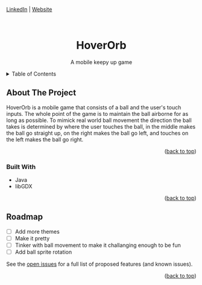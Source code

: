 <a name="readme-top"></a>

[LinkedIn](https://www.linkedin.com/in/jonathanvillagomezhernandez/) |
[Website](https://www.jonweb.dev/)

<!-- PROJECT LOGO -->
<br />
<div align="center">

  <h1 align="center">HoverOrb</h3>

  <p align="center">
    A mobile keepy up game
  </p>
</div>


<!-- TABLE OF CONTENTS -->
<details>
  <summary>Table of Contents</summary>
  <ol>
    <li>
      <a href="#about-the-project">About The Project</a>
      <ul>
        <li><a href="#built-with">Built With</a></li>
      </ul>
    </li>
    <li><a href="#roadmap">Roadmap</a></li>
  </ol>
</details>



<!-- ABOUT THE PROJECT -->
## About The Project


HoverOrb is a mobile game that consists of a ball and the user's touch inputs. The whole point of the game is to maintain the ball airborne for as long as possible. To mimick real world ball movement the direction the ball takes is determined by where the user touches the ball, in the middle makes the ball go straight up, on the right makes the ball go left, and touches on the left makes the ball go right.

<p align="right">(<a href="#readme-top">back to top</a>)</p>



### Built With

* Java
* libGDX

<p align="right">(<a href="#readme-top">back to top</a>)</p>


<!-- ROADMAP -->
## Roadmap

- [ ] Add more themes
- [ ] Make it pretty
- [ ] Tinker with ball movement to make it challanging enough to be fun
- [ ] Add ball sprite rotation

See the [open issues](https://github.com/othneildrew/Best-README-Template/issues) for a full list of proposed features (and known issues).

<p align="right">(<a href="#readme-top">back to top</a>)</p>
